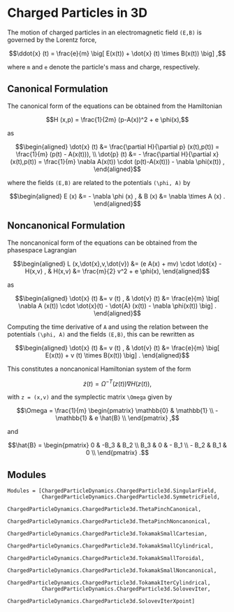 
# Charged Particles in 3D

The motion of charged particles in an electromagnetic field ``(E,B)`` is
governed by the Lorentz force,
```math
\ddot{x} (t) = \frac{e}{m} \big[ E(x(t)) + \dot{x} (t) \times B(x(t)) \big] ,
```
where ``m`` and ``e`` denote the particle's mass and charge, respectively.


## Canonical Formulation

The canonical form of the equations can be obtained from the Hamiltonian
```math
H (x,p) = \frac{1}{2m} (p-A(x))^2 + e \phi(x),
```
as
```math
\begin{aligned}
\dot{x} (t) &= \frac{\partial H}{\partial p} (x(t),p(t)) = \frac{1}{m} (p(t) - A(x(t))), \\
\dot{p} (t) &= - \frac{\partial H}{\partial x} (x(t),p(t)) = \frac{1}{m} \nabla A(x(t)) \cdot (p(t)-A(x(t))) - \nabla \phi(x(t)) ,
\end{aligned}
```
where the fields ``(E,B)`` are related to the potentials ``(\phi, A)`` by
```math
\begin{aligned}
E (x) &= - \nabla \phi (x) , &
B (x) &= \nabla \times A (x) .
\end{aligned}
```


## Noncanonical Formulation

The noncanonical form of the equations can be obtained from the phasespace Lagrangian
```math
\begin{aligned}
L (x,\dot{x},v,\dot{v}) &= (e A(x) + mv) \cdot \dot{x} - H(x,v) , &
H(x,v) &= \frac{m}{2} v^2 + e \phi(x),
\end{aligned}
```
as
```math
\begin{aligned}
\dot{x} (t) &= v (t) , &
\dot{v} (t) &= \frac{e}{m} \big[ \nabla A (x(t)) \cdot \dot{x}(t) - \dot{A} (x(t)) - \nabla \phi(x(t)) \big] .
\end{aligned}
```
Computing the time derivative of ``A`` and using the relation between the potentials ``(\phi, A)`` and the fields ``(E,B)``, this can be rewritten as
```math
\begin{aligned}
\dot{x} (t) &= v (t) , &
\dot{v} (t) &= \frac{e}{m} \big[ E(x(t)) + v (t) \times B(x(t)) \big] .
\end{aligned}
```
This constitutes a noncanonical Hamiltonian system of the form
```math
\dot{z} (t) = \Omega^{-T} (z(t)) \nabla H(z(t)) ,
```
with ``z = (x,v)`` and the symplectic matrix ``\Omega`` given by
```math
\Omega = \frac{1}{m} \begin{pmatrix}
  \mathbb{0} & \mathbb{1} \\
- \mathbb{1} & e \hat{B} \\
\end{pmatrix} ,
```
and
```math
\hat{B} = \begin{pmatrix}
0 & -B_3 & B_2 \\
B_3 & 0 & - B_1 \\
- B_2 & B_1 & 0 \\
\end{pmatrix} .
```


## Modules

```@autodocs
Modules = [ChargedParticleDynamics.ChargedParticle3d.SingularField,
           ChargedParticleDynamics.ChargedParticle3d.SymmetricField,
           ChargedParticleDynamics.ChargedParticle3d.ThetaPinchCanonical,
           ChargedParticleDynamics.ChargedParticle3d.ThetaPinchNoncanonical,
           ChargedParticleDynamics.ChargedParticle3d.TokamakSmallCartesian,
           ChargedParticleDynamics.ChargedParticle3d.TokamakSmallCylindrical,
           ChargedParticleDynamics.ChargedParticle3d.TokamakSmallToroidal,
           ChargedParticleDynamics.ChargedParticle3d.TokamakSmallNoncanonical,
           ChargedParticleDynamics.ChargedParticle3d.TokamakIterCylindrical,
           ChargedParticleDynamics.ChargedParticle3d.SolovevIter,
           ChargedParticleDynamics.ChargedParticle3d.SolovevIterXpoint]
```
